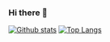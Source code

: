 ### Hi there 👋

<!--
**woophi/woophi** is a ✨ _special_ ✨ repository because its `README.md` (this file) appears on your GitHub profile.

Here are some ideas to get you started:

- 🔭 I’m currently working on ...
- 🌱 I’m currently learning ...
- 👯 I’m looking to collaborate on ...
- 🤔 I’m looking for help with ...
- 💬 Ask me about ...
- 📫 How to reach me: ...
- 😄 Pronouns: ...
- ⚡ Fun fact: ...
-->
[![Github stats](https://github-readme-stats.vercel.app/api?username=woophi&hide_border=true&count_private=true&show_icons=true&theme=cobalt&include_all_commits=true)](https://github.com/anuraghazra/github-readme-stats) [![Top Langs](https://github-readme-stats.vercel.app/api/top-langs/?username=woophi&hide=smarty,java,actionscript,html&hide_border=true&theme=cobalt&langs_count=10&layout=compact)](https://github.com/anuraghazra/github-readme-stats)

